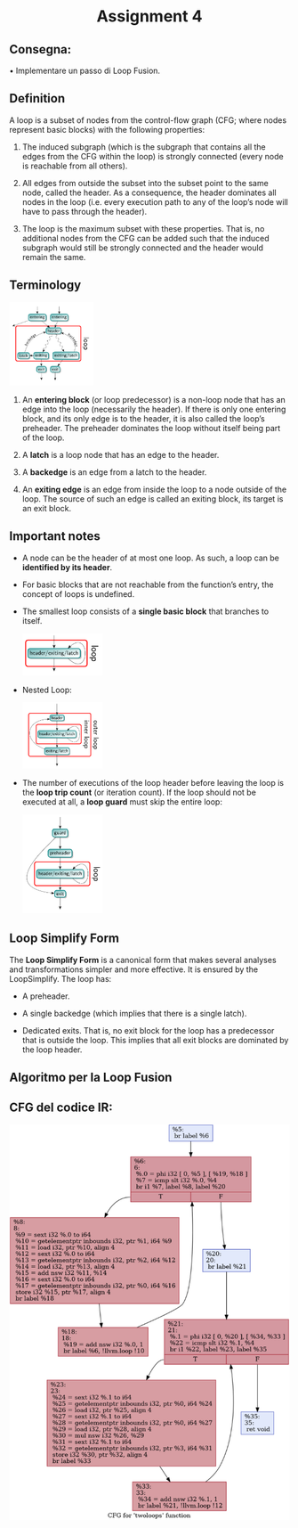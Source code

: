 # <center> Assignment 4 </center>

## Consegna:

• Implementare un passo di Loop Fusion.

## Definition

A loop is a subset of nodes from the control-flow graph (CFG; where nodes represent basic blocks) with the following properties:

1. The induced subgraph (which is the subgraph that contains all the edges from the CFG within the loop) is strongly connected (every node is reachable from all others).

2. All edges from outside the subset into the subset point to the same node, called the header. As a consequence, the header dominates all nodes in the loop (i.e. every execution path to any of the loop’s node will have to pass through the header).

3. The loop is the maximum subset with these properties. That is, no additional nodes from the CFG can be added such that the induced subgraph would still be strongly connected and the header would remain the same.

## Terminology

<img src="source/terminology.png" alt="terminology" width=30%></img>

1. An <b>entering block</b> (or loop predecessor) is a non-loop node that has an edge into the loop (necessarily the header). If there is only one entering block, and its only edge is to the header, it is also called the loop’s preheader. The preheader dominates the loop without itself being part of the loop.

2. A <b>latch</b> is a loop node that has an edge to the header.

3. A <b>backedge</b> is an edge from a latch to the header.

4. An <b>exiting edge</b> is an edge from inside the loop to a node outside of the loop. The source of such an edge is called an exiting block, its target is an exit block. 


## Important notes

- A node can be the header of at most one loop. As such, a loop can be <b>identified by its header</b>.
  
- For basic blocks that are not reachable from the function’s entry, the concept of loops is undefined. 

- The smallest loop consists of a <b>single basic block</b> that branches to itself.

    <img src="source/smallestLoop.png" alt="smallest loop" width=30%></img>

- Nested Loop: 

    <img src="source/nestedLoop.png" alt="nested loop" width=30%></img>

- The number of executions of the loop header before leaving the loop is the <b>loop trip count</b> (or iteration count). If the loop should not be executed at all, a <b>loop guard</b> must skip the entire loop:
    
    <img src="source/guard.png" alt="nested loop" width=30%></img>


## Loop Simplify Form

The <b>Loop Simplify Form</b> is a canonical form that makes several analyses and transformations simpler and more effective. It is ensured by the LoopSimplify. The loop has:

- A preheader.

- A single backedge (which implies that there is a single latch).

- Dedicated exits. That is, no exit block for the loop has a predecessor that is outside the loop. This implies that all exit blocks are dominated by the loop header.


## Algoritmo per la Loop Fusion


## CFG del codice IR:

![CFG llvm](./source/CFG_LF.png)







